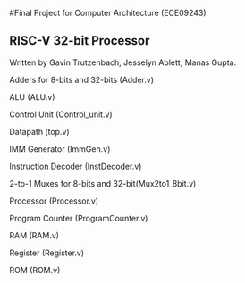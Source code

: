 #Final Project for Computer Architecture (ECE09243)
<h2>RISC-V 32-bit Processor</h2> 

Written by Gavin Trutzenbach, Jesselyn Ablett, Manas Gupta.

Adders for 8-bits and 32-bits (Adder.v)

ALU (ALU.v)

Control Unit (Control_unit.v)

Datapath (top.v)

IMM Generator (ImmGen.v)

Instruction Decoder (InstDecoder.v)

2-to-1 Muxes for 8-bits and 32-bit(Mux2to1_8bit.v)

Processor (Processor.v)

Program Counter (ProgramCounter.v)

RAM (RAM.v)

Register (Register.v)

ROM (ROM.v)